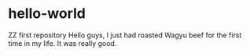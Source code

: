 # hello-world
ZZ first repository
Hello guys, I just had roasted Wagyu beef for the first time in my life. It was really good. 
